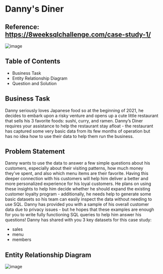 # Danny's Diner
## Reference: https://8weeksqlchallenge.com/case-study-1/

![image](https://github.com/NehAdarsh/Data-Projects-SQL-Python-Tableau-Excel/assets/111151093/ff3b6c7d-de35-4bf8-8429-3c85878d8cab)

## Table of Contents
- Business Task
- Entity Relationship Diagram
- Question and Solution

## Business Task
Danny seriously loves Japanese food so at the beginning of 2021, he decides to embark upon a risky venture and opens up a cute little restaurant that sells his 3 favorite foods: sushi, curry, and ramen.
Danny’s Diner requires your assistance to help the restaurant stay afloat - the restaurant has captured some very basic data from its few months of operation but has no idea how to use their data to help them run the business.

## Problem Statement
Danny wants to use the data to answer a few simple questions about his customers, especially about their visiting patterns, how much money they’ve spent, and also which menu items are their favorite. Having this deeper connection with his customers will help him deliver a better and more personalized experience for his loyal customers.
He plans on using these insights to help him decide whether he should expand the existing customer loyalty program - additionally, he needs help to generate some basic datasets so his team can easily inspect the data without needing to use SQL.
Danny has provided you with a sample of his overall customer data due to privacy issues - but he hopes that these examples are enough for you to write fully functioning SQL queries to help him answer his questions!
Danny has shared with you 3 key datasets for this case study:

- sales
- menu
- members

## Entity Relationship Diagram
![image](https://github.com/NehAdarsh/Data-Projects-SQL-Python-Tableau-Excel/assets/111151093/6facb75b-5c82-461e-9e4d-334e23c5b465)




